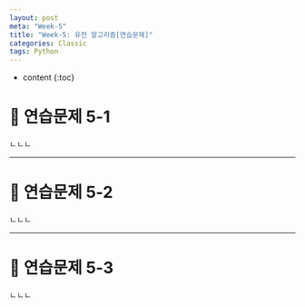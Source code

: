 ```yaml
---
layout: post
meta: "Week-5"
title: "Week-5: 유전 알고리즘[연습문제]"
categories: Classic
tags: Python
---
```


* content
{:toc}
# 📝 연습문제 5-1

ㄴㄴㄴ

---

# 📝 연습문제 5-2

ㄴㄴㄴ

---

# 📝 연습문제 5-3

ㄴㄴㄴ


